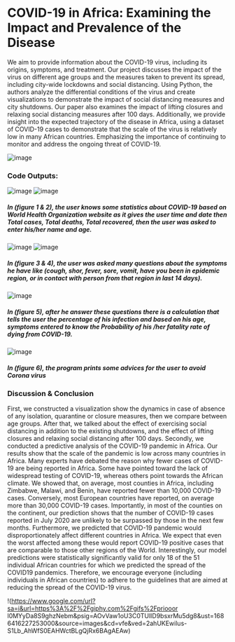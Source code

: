# COVID-19 in Africa: Examining the Impact and Prevalence of the Disease

We aim to provide information about the COVID-19 virus, including its origins, symptoms, and treatment. Our project discusses the impact of the virus on different age groups and the measures taken to prevent its spread, including city-wide lockdowns and social distancing. Using Python, the authors analyze the differential conditions of the virus and create visualizations to demonstrate the impact of social distancing measures and city shutdowns. Our paper also examines the impact of lifting closures and relaxing social distancing measures after 100 days. Additionally, we provide insight into the expected trajectory of the disease in Africa, using a dataset of COVID-19 cases to demonstrate that the scale of the virus is relatively low in many African countries. Emphasizing the importance of continuing to monitor and address the ongoing threat of COVID-19.


![image](https://github.com/SHrouk-Hesh/COVID-19-in-Africa-Examining-the-Impact-and-Prevalence-of-the-Disease/assets/121517766/c768510c-2d69-4966-bc6c-7c6146301c8e)

### Code Outputs: 
![image](https://github.com/SHrouk-Hesh/COVID-19-in-Africa-Examining-the-Impact-and-Prevalence-of-the-Disease/assets/121517766/2f031867-e7ce-4a56-98ad-f44854f422b2)
![image](https://github.com/SHrouk-Hesh/COVID-19-in-Africa-Examining-the-Impact-and-Prevalence-of-the-Disease/assets/121517766/99ea58f0-a3b3-4fa1-a331-e20281b3d79f)

##### In (figure 1 & 2), the user knows some statistics about COVID-19 based on World Health Organization website as it gives the user time and date then Total cases, Total deaths, Total recovered, then the user was asked to enter his/her name and age.



![image](https://github.com/SHrouk-Hesh/COVID-19-in-Africa-Examining-the-Impact-and-Prevalence-of-the-Disease/assets/121517766/8654f072-7115-4f15-ba91-cf81a4902273)
![image](https://github.com/SHrouk-Hesh/COVID-19-in-Africa-Examining-the-Impact-and-Prevalence-of-the-Disease/assets/121517766/5e58c901-9094-4761-a110-8251f0fe405c)

##### In (figure 3 & 4), the user was asked many questions about the symptoms he have like (cough, shor, fever, sore, vomit, have you been in epidemic region, or in contact with person from that region in last 14 days).



![image](https://github.com/SHrouk-Hesh/COVID-19-in-Africa-Examining-the-Impact-and-Prevalence-of-the-Disease/assets/121517766/d94d6f9f-605f-494f-a248-61057105bbc8)

##### In (figure 5), after he answer these questions there is a calculation that tells the user the percentage of his infection and based on his age, symptoms entered to know the Probability of his /her fatality rate of dying from COVID-19.



![image](https://github.com/SHrouk-Hesh/COVID-19-in-Africa-Examining-the-Impact-and-Prevalence-of-the-Disease/assets/121517766/dd3d1021-9194-4803-89cc-86d14076d6d1)

##### In (figure 6), the program prints some advices for the user to avoid Corona virus

### Discussion & Conclusion 
First, we constructed a visualization show the dynamics in case of absence of any isolation, quarantine or closure measures, then we compare between age groups. After that, we talked about the effect of exercising social distancing in addition to the existing shutdowns, and the effect of lifting closures and relaxing social distancing after 100 days. Secondly, we conducted a predictive analysis of the COVID-19 pandemic in Africa.
Our results show that the scale of the pandemic is low across many countries in Africa. Many experts have debated the reason why fewer cases of COVID-19 are
being reported in Africa. Some have pointed toward the lack of widespread testing of COVID-19, whereas others point towards the African climate. We showed that, on average, most counties in Africa, including Zimbabwe, Malawi, and Benin, have reported fewer than 10,000 COVID-19 cases. Conversely, most European countries
have reported, on average more than 30,000 COVID-19 cases. Importantly, in most of the counties on the continent, our prediction shows that the number of COVID-19
cases reported in July 2020 are unlikely to be surpassed by those in the next few months. Furthermore, we predicted that COVID-19 pandemic would
disproportionately affect different countries in Africa. We expect that even the worst affected among these would report COVID-19 positive cases that are comparable to those other regions of the World. Interestingly, our model predictions were statistically significantly valid for only 18 of the 51 individual African countries for which we predicted the spread of the COVID19 pandemics. Therefore, we encourage everyone (including individuals in African countries) to adhere to the guidelines that are aimed at reducing the spread of the COVID-19 virus.



!(https://www.google.com/url?sa=i&url=https%3A%2F%2Fgiphy.com%2Fgifs%2Fpriooor l0MYyDa8S9ghzNebm&psig=AOvVaw1oU3C0TUlID9bsxrMu5dg8&ust=1686416227253000&source=images&cd=vfe&ved=2ahUKEwilus-S1Lb_AhWfS0EAHWctBLgQjRx6BAgAEAw)
